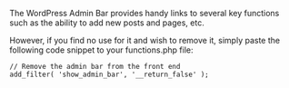 The WordPress Admin Bar provides handy links to several key functions such as the ability to add new posts and pages, etc.

However, if you find no use for it and wish to remove it, simply paste the following code snippet to your functions.php file:

```
// Remove the admin bar from the front end
add_filter( 'show_admin_bar', '__return_false' );
```
